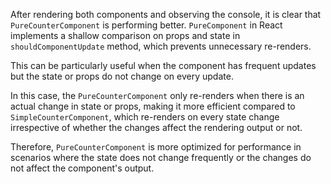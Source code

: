 After rendering both components and observing the console, it is clear that `PureCounterComponent` is performing better. 
`PureComponent` in React implements a shallow comparison on props and state in `shouldComponentUpdate` method, which prevents unnecessary re-renders. 

This can be particularly useful when the component has frequent updates but the state or props do not change on every update.

In this case, the `PureCounterComponent` only re-renders when there is an actual change in state or props, making it more efficient compared to `SimpleCounterComponent`, which re-renders on every state change irrespective of whether the changes affect the rendering output or not.

Therefore, `PureCounterComponent` is more optimized for performance in scenarios where the state does not change frequently or the changes do not affect the component's output.
